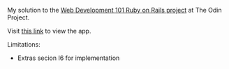My solution to the [Web Development 101 Ruby on Rails project](https://www.theodinproject.com/courses/web-development-101/lessons/ruby-on-rails) at The Odin Project.
  
Visit [this link](https://immense-headland-49798.herokuapp.com/) to view the app.
  
Limitations:
* Extras secion I6 for implementation
